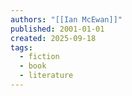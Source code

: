 ```yaml
---
authors: "[[Ian McEwan]]"
published: 2001-01-01
created: 2025-09-18
tags:
  - fiction
  - book
  - literature
---
```

